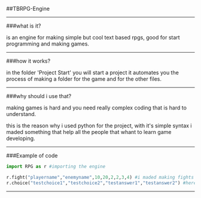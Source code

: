 ##TBRPG-Engine

---

###what is it?

is an engine for making simple but cool text based rpgs, good for start programming and making games.

---

###how it works?

in the folder 'Project Start' you will start a project it automates you the process of making a folder for the game and for the other files.

---

###why should i use that?

making games is hard and you need really complex coding that is hard to understand.

this is the reason why i used python for the project, with it's simple syntax i maded something that help all the people that whant to learn game developing.

---

###Example of code

```python
import RPG as r #importing the engine

r.fight("playername","enemyname",10,20,2,2,3,4) #i maded making fights and more things like choices
r.choice("testchoice1","testchoice2","testanswer1","testanswer2") #here an example of choice

```

---
